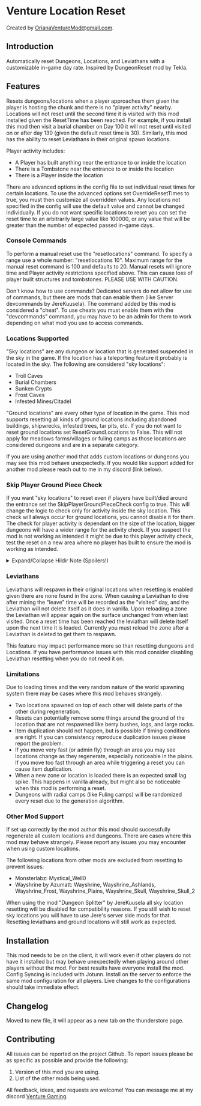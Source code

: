 # Venture Location Reset

Created by [OrianaVentureMod@gmail.com](https://github.com/OrianaVenture/VentureValheim).

## Introduction

Automatically reset Dungeons, Locations, and Leviathans with a customizable in-game day rate. Inspired by DungeonReset mod by Tekla.

## Features

Resets dungeons/locations when a player approaches them given the player is hosting the chunk and there is no "player activity" nearby. Locations will not reset until the second time it is visited with this mod installed given the ResetTime has been reached. For example, if you install this mod then visit a burial chamber on Day 100 it will not reset until visited on or after day 130 (given the default reset time is 30). Similarly, this mod has the ability to reset Leviathans in their original spawn locations.

Player activity includes:

* A Player has built anything near the entrance to or inside the location
* There is a Tombstone near the entrance to or inside the location
* There is a Player inside the location

There are advanced options in the config file to set individual reset times for certain locations. To use the advanced options set OverrideResetTimes to true, you must then customize all overridden values. Any locations not specified in the config will use the default value and cannot be changed individually. If you do not want specific locations to reset you can set the reset time to an arbitrarily large value like 100000, or any value that will be greater than the number of expected passed in-game days.

### Console Commands

To perform a manual reset use the "resetlocations" command. To specify a range use a whole number: "resetlocations 10". Maximum range for the manual reset command is 100 and defaults to 20. Manual resets will ignore time and Player activity restrictions specified above. This can cause loss of player built structures and tombstones. PLEASE USE WITH CAUTION.

Don't know how to use commands? Dedicated servers do not allow for use of commands, but there are mods that can enable them (like Server devcommands by JereKuusela). The command added by this mod is considered a "cheat". To use cheats you must enable them with the "devcommands" command, you may have to be an admin for them to work depending on what mod you use to access commands.

### Locations Supported

"Sky locations" are any dungeon or location that is generated suspended in the sky in the game. If the location has a teleporting feature it probably is located in the sky. The following are considered "sky locations":

* Troll Caves
* Burial Chambers
* Sunken Crypts
* Frost Caves
* Infested Mines/Citadel

"Ground locations" are every other type of location in the game. This mod supports resetting all kinds of ground locations including abandoned buildings, shipwrecks, infested trees, tar pits, etc. If you do not want to reset ground locations set ResetGroundLocations to False. This will not apply for meadows farms/villages or fuling camps as those locations are considered dungeons and are in a separate category.

If you are using another mod that adds custom locations or dungeons you may see this mod behave unexpectedly. If you would like support added for another mod please reach out to me in my discord (link below).

### Skip Player Ground Piece Check

If you want "sky locations" to reset even if players have built/died around the entrance set the SkipPlayerGroundPieceCheck config to true. This will change the logic to check only for activity inside the sky location. This check will always occur for ground locations, you cannot disable it for them. The check for player activity is dependant on the size of the location, bigger dungeons will have a wider range for the activity check. If you suspect the mod is not working as intended it might be due to this player activity check, test the reset on a new area where no player has built to ensure the mod is working as intended.

<details close>
<summary>Expand/Collapse Hildir Note (Spoilers!)</summary>

You may notice that Sealed Towers (Hildir plains dungeon) are not resetting. Since you must build to enter the tower it is very likely the mod is detecting your player placed pieces and is refusing to reset. Your placed pieces must be about 16 meters away from the tower itself, or about 8 wooden walls length. If you do not see a log line like "Done regenerating location Hildir_plainsfortress ..." then it did not reset. Turn on bepinex debug logs to see more detailed information.

</details>

### Leviathans

Leviathans will respawn in their original locations when resetting is enabled given there are none found in the zone. When causing a Leviathan to dive after mining the "leave" time will be recorded as the "visited" day, and the Leviathan will not delete itself as it does in vanilla. Upon reloading a zone the Leviathan will appear again on the surface unchanged from when last visited. Once a reset time has been reached the leviathan will delete itself upon the next time it is loaded. Currently you must reload the zone after a Leviathan is deleted to get them to respawn.

This feature may impact performance more so than resetting dungeons and Locations. If you have performance issues with this mod consider disabling Leviathan resetting when you do not need it on.

### Limitations

Due to loading times and the very random nature of the world spawning system there may be cases where this mod behaves strangely.

* Two locations spawned on top of each other will delete parts of the other during regeneration.
* Resets can potentially remove some things around the ground of the location that are not respawned like berry bushes, logs, and large rocks.
* Item duplication should not happen, but is possible if timing conditions are right. If you can consistency reproduce duplication issues please report the problem.
* If you move very fast (or admin fly) through an area you may see locations change as they regenerate, especially noticeable in the plains. If you move too fast through an area while triggering a reset you can cause item duplication.
* When a new zone or location is loaded there is an expected small lag spike. This happens in vanilla already, but might also be noticeable when this mod is performing a reset.
* Dungeons with radial camps (like Fuling camps) will be randomized every reset due to the generation algorithm.

### Other Mod Support

If set up correctly by the mod author this mod should successfully regenerate all custom locations and dungeons. There are cases where this mod may behave strangely. Please report any issues you may encounter when using custom locations.

The following locations from other mods are excluded from resetting to prevent issues:

* Monsterlabz: Mystical_Well0
* Wayshrine by Azumatt: Wayshrine, Wayshrine_Ashlands, Wayshrine_Frost, Wayshrine_Plains, Wayshrine_Skull, Wayshrine_Skull_2

When using the mod "Dungeon Splitter" by JereKuusela all sky location resetting will be disabled for compatibility reasons. If you still wish to reset sky locations you will have to use Jere's server side mods for that. Resetting leviathans and ground locations will still work as expected.

## Installation

This mod needs to be on the client, it will work even if other players do not have it installed but may behave unexpectedly when playing around other players without the mod. For best results have everyone install the mod. Config Syncing is included with Jotunn. Install on the server to enforce the same mod configuration for all players. Live changes to the configurations should take immediate effect.

## Changelog

Moved to new file, it will appear as a new tab on the thunderstore page.

## Contributing

All issues can be reported on the project Github. To report issues please be as specific as possible and provide the following:

1. Version of this mod you are using.
2. List of the other mods being used.

All feedback, ideas, and requests are welcome! You can message me at my discord [Venture Gaming](https://discord.gg/tAd5hapt88).
